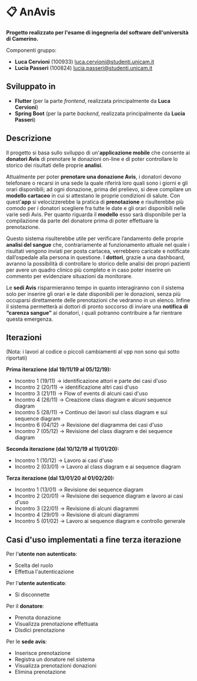 # :clipboard: AnAvis 

**Progetto realizzato per l'esame di ingegneria del software dell'università di Camerino.**

Componenti gruppo:
- **Luca Cervioni** (100933)
luca.cervioni@studenti.unicam.it
- **Lucia Passeri** (100824) 
lucia.passeri@studenti.unicam.it

## Sviluppato in 
- **Flutter** (per la parte *frontend*, realizzata principalmente da **Luca Cervioni**)
- **Spring Boot** (per la parte *backend*, realizzata principalmente da **Lucia Passeri**)


## Descrizione
Il progetto si basa sullo sviluppo di un'**applicazione mobile** che consente ai **donatori Avis** di prenotare le donazioni on-line e di poter controllare lo storico dei risultati delle proprie **analisi**. 

Attualmente per poter **prenotare una donazione Avis**, i donatori devono telefonare o recarsi in una sede la quale riferirà loro quali sono i giorni e gli orari disponibili; ad ogni donazione, prima del prelievo, si deve compilare un **modello cartaceo** in cui si attestano le proprie condizioni di salute. Con quest'**app** si velocizzerebbe la pratica di **prenotazione** e risulterebbe più comodo per i donatori scegliere fra tutte le date e gli orari disponibili nelle varie sedi Avis. Per quanto riguarda il **modello** esso sarà disponibile per la compilazione da parte del donatore prima di poter effettuare la prenotazione.

Questo sistema risulterebbe utile per verificare l’andamento delle proprie **analisi del sangue** che, contrariamente al funzionamento attuale nel quale i risultati vengono inviati per posta cartacea, verrebbero caricate e notificate dall’ospedale alla persona in questione.
I **dottori**, grazie a una dashboard, avranno la possibilità di controllare lo storico delle analisi dei propri pazienti per avere un quadro clinico più completo e in caso poter inserire un commento per evidenziare situazioni da monitorare.

Le **sedi Avis** risparmieranno tempo in quanto interagiranno con il sistema solo per inserire gli orari e le date disponibili per le donazioni, senza più occuparsi direttamente delle prenotazioni che vedranno in un elenco. Infine il sistema permetterà ai dottori di pronto soccorso di inviare una **notifica di “carenza sangue”** ai donatori, i quali potranno contribuire a far rientrare questa emergenza.

## Iterazioni

(Nota: i lavori al codice o piccoli cambiamenti al vpp non sono qui sotto riportati)  

**Prima iterazione (dal 19/11/19 al 05/12/19):**
- Incontro 1 (19/11) -> identificazione attori e parte dei casi d'uso
- Incontro 2 (20/11) -> identificazione altri casi d'uso
- Incontro 3 (21/11) -> Flow of events di alcuni casi d'uso
- Incontro 4 (26/11) -> Creazione class diagram e alcuni sequence diagram
- Incontro 5 (28/11) -> Continuo dei lavori sul class diagram e sui sequence diagram
- Incontro 6 (04/12) -> Revisione del diagramma dei casi d'uso
- Incontro 7 (05/12) -> Revisione del class diagram e dei sequence diagram

**Seconda iterazione (dal 10/12/19 al 11/01/20):**
- Incontro 1 (10/12) -> Lavoro ai casi d'uso
- Incontro 2 (03/01) -> Lavoro al class diagram e ai sequence diagram

**Terza iterazione (dal 13/01/20 al 01/02/20):**
- Incontro 1 (13/01) -> Revisione dei sequence diagram
- Incontro 2 (20/01) -> Revisione dei sequence diagram e lavoro ai casi d'uso
- Incontro 3 (22/01) -> Revisione di alcuni diagrammi
- Incontro 4 (29/01) -> Revisione di alcuni diagrammi
- Incontro 5 (01/02) -> Lavoro ai sequence diagram e controllo generale

## Casi d'uso implementati a fine terza iterazione
Per l'**utente non autenticato**:
- Scelta del ruolo
- Effettua l'autenticazione

Per l'**utente autenticato**:
- Si disconnette

Per il **donatore**:
- Prenota donazione
- Visualizza prenotazione effettuata
- Disdici prenotazione

Per le **sede avis**:
- Inserisce prenotazione
- Registra un donatore nel sistema
- Visualizza prenotazioni donazioni
- Elimina prenotazione
